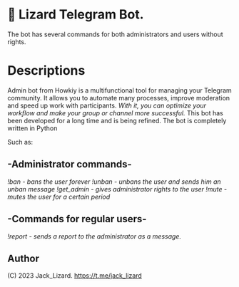 # 🦎 Lizard Telegram Bot.
The bot has several commands for both administrators and users without rights.

# Descriptions
Admin bot from Howkiy is a multifunctional tool for managing your Telegram community. 
It allows you to automate many processes, improve moderation and speed up work with participants. 
*With it, you can optimize your workflow and make your group or channel more successful.*
This bot has been developed for a long time and is being refined.
The bot is completely written in Python

Such as:
## -Administrator commands-

*!ban - bans the user forever*
*!unban - unbans the user and sends him an unban message*
*!get_admin - gives administrator rights to the user*
*!mute - mutes the user for a certain period*
## -Commands for regular users-
*!report - sends a report to the administrator as a message.*

## Author
(C) 2023 Jack_Lizard.
https://t.me/jack_lizard
